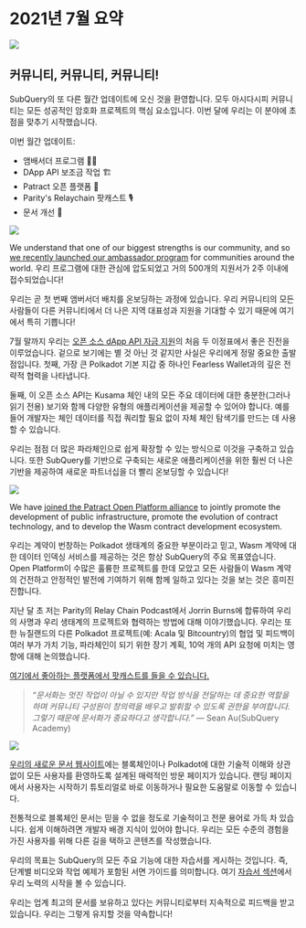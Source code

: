 # 2021년 7월 요약

![](https://miro.medium.com/max/1400/1*2z3_9s-SY7dAvfe6xf9IDA.png)

## 커뮤니티, 커뮤니티, 커뮤니티!

SubQuery의 또 다른 월간 업데이트에 오신 것을 환영합니다. 모두 아시다시피 커뮤니티는 모든 성공적인 암호화 프로젝트의 핵심 요소입니다. 이번 달에 우리는 이 분야에 초점을 맞추기 시작했습니다.

이번 월간 업데이트:

- 앰배서더 프로그램 👩💼
- DApp API 보조금 작업 🏗
- Patract 오픈 플랫폼 🌃
- Parity's Relaychain 팟캐스트 🎙
- 문서 개선 📑

![](https://miro.medium.com/max/1400/0*pe3Z3x1lGb_RLa5x)

We understand that one of our biggest strengths is our community, and so [we recently launched our ambassador program](../blogs/20210713-Introducing-the-SubQuery-Ambassador-Program.md) for communities around the world. 우리 프로그램에 대한 관심에 압도되었고 거의 500개의 지원서가 2주 이내에 접수되었습니다!

우리는 곧 첫 번째 앰버서더 배치를 온보딩하는 과정에 있습니다. 우리 커뮤니티의 모든 사람들이 다른 커뮤니티에서 더 나은 지역 대표성과 지원을 기대할 수 있기 때문에 여기에서 특히 기쁩니다!

7월 말까지 우리는 [오픈 소스 dApp API 자금 지원](https://kusama.polkassembly.io/treasury/95)의 처음 두 이정표에서 좋은 진전을 이루었습니다. 겉으로 보기에는 별 것 아닌 것 같지만 사실은 우리에게 정말 중요한 출발점입니다. 첫째, 가장 큰 Polkadot 기본 지갑 중 하나인 Fearless Wallet과의 깊은 전략적 협력을 나타냅니다.

둘째, 이 오픈 소스 API는 Kusama 체인 내의 모든 주요 데이터에 대한 충분한(그러나 읽기 전용) 보기와 함께 다양한 유형의 애플리케이션을 제공할 수 있어야 합니다. 예를 들어 개발자는 체인 데이터를 직접 쿼리할 필요 없이 자체 체인 탐색기를 만드는 데 사용할 수 있습니다.

우리는 점점 더 많은 파라체인으로 쉽게 확장할 수 있는 방식으로 이것을 구축하고 있습니다. 또한 SubQuery를 기반으로 구축되는 새로운 애플리케이션을 위한 훨씬 더 나은 기반을 제공하여 새로운 파트너십을 더 빨리 온보딩할 수 있습니다!

![](https://miro.medium.com/max/1400/0*AhM68fyjjSp_2edZ)

We have [joined the Patract Open Platform alliance](../blogs/20210714-SubQuery-is-Joining-the-Patract-Open-Platform.md) to jointly promote the development of public infrastructure, promote the evolution of contract technology, and to develop the Wasm contract development ecosystem.

우리는 계약이 번창하는 Polkadot 생태계의 중요한 부분이라고 믿고, Wasm 계약에 대한 데이터 인덱싱 서비스를 제공하는 것은 항상 SubQuery의 주요 목표였습니다. Open Platform이 수많은 훌륭한 프로젝트를 한데 모았고 모든 사람들이 Wasm 계약의 건전하고 안정적인 발전에 기여하기 위해 함께 일하고 있다는 것을 보는 것은 흥미진진합니다.

지난 달 초 저는 Parity의 Relay Chain Podcast에서 Jorrin Burns에 합류하여 우리의 사명과 우리 생태계의 프로젝트와 협력하는 방법에 대해 이야기했습니다. 우리는 또한 뉴질랜드의 다른 Polkadot 프로젝트(예: Acala 및 Bitcountry)의 협업 및 피드백이 여러 부가 가치 기능, 파라체인이 되기 위한 장기 계획, 10억 개의 API 요청에 미치는 영향에 대해 논의했습니다.

[여기에서 좋아하는 플랫폼에서 팟캐스트를 들을 수 있습니다.](https://relaychain.fm/35-querying-the-worlds-data-with-subquery)

> _“문서화는 멋진 작업이 아닐 수 있지만 작업 방식을 전달하는 데 중요한 역할을 하며 커뮤니티 구성원이 창의력을 배우고 발휘할 수 있도록 권한을 부여합니다. 그렇기 때문에 문서화가 중요하다고 생각합니다.”_ — Sean Au(SubQuery Academy)

![](https://miro.medium.com/max/1200/0*tvcfXFxHc6shdmAy.gif)

[우리의 새로운 문서 웹사이트](https://doc.subquery.network/)에는 블록체인이나 Polkadot에 대한 기술적 이해와 상관없이 모든 사용자를 환영하도록 설계된 매력적인 방문 페이지가 있습니다. 랜딩 페이지에서 사용자는 시작하기 튜토리얼로 바로 이동하거나 필요한 도움말로 이동할 수 있습니다.

전통적으로 블록체인 문서는 믿을 수 없을 정도로 기술적이고 전문 용어로 가득 차 있습니다. 쉽게 이해하려면 개발자 배경 지식이 있어야 합니다. 우리는 모든 수준의 경험을 가진 사용자를 위해 다른 길을 택하고 콘텐츠를 작성했습니다.

우리의 목표는 SubQuery의 모든 주요 기능에 대한 자습서를 게시하는 것입니다. 즉, 단계별 비디오와 작업 예제가 포함된 서면 가이드를 의미합니다. 여기 [자습서 섹션](https://doc.subquery.network/tutorials_examples/howto.html)에서 우리 노력의 시작을 볼 수 있습니다.

우리는 업계 최고의 문서를 보유하고 있다는 커뮤니티로부터 지속적으로 피드백을 받고 있습니다. 우리는 그렇게 유지할 것을 약속합니다!
